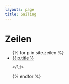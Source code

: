 ```yaml
---
layouts: page
title: Sailing
---
```


# Zeilen


<ul>
  {% for p in site.zeilen %}
    <li>
      <a href="{{ p.url }}">{{ p.title }}</a>
     
    </li>
  {% endfor %}
</ul>